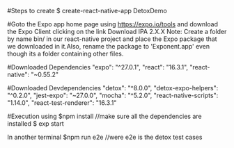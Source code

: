 #Steps to create
$ create-react-native-app DetoxDemo


#Goto the Expo app home page using https://expo.io/tools and download the Expo Client clicking on the link Download IPA 2.X.X
Note: Create a folder by name bin/ in our react-native project and place the Expo package that we downloaded in it.Also, rename the package to 'Exponent.app' even though its a folder containing other files.


#Downloaded Dependencies
"expo": "^27.0.1",
"react": "16.3.1",
"react-native": "~0.55.2"

#Downloaded Devdependencies
 "detox": "^8.0.0",
 "detox-expo-helpers": "^0.2.0",
 "jest-expo": "~27.0.0",
 "mocha": "^5.2.0",
 "react-native-scripts": "1.14.0",
 "react-test-renderer": "16.3.1"

 #Execution using 
 $npm install  //make sure all the dependencies are installed
 $ exp start

 In another terminal 
 $npm run e2e  //were e2e is the detox test cases